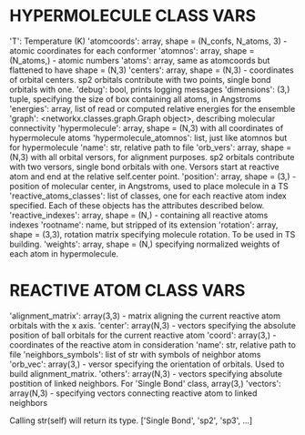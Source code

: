 # HYPERMOLECULE CLASS VARS

 'T': Temperature (K)
 'atomcoords': array, shape = (N_confs, N_atoms, 3) - atomic coordinates for each conformer
 'atomnos': array, shape = (N_atoms,) - atomic numbers
 'atoms': array, same as atomcoords but flattened to have shape = (N,3)
 'centers': array, shape = (N,3) - coordinates of orbital centers. sp2 orbitals contribute with two points, single bond orbitals with one.
 'debug': bool, prints logging messages
 'dimensions': (3,) tuple, specifying the size of box containing all atoms, in Angstroms
 'energies': array, list of read or computed relative energies for the ensemble
 'graph': <networkx.classes.graph.Graph object>, describing molecular connectivity
 'hypermolecule': array, shape = (N,3) with all coordinates of hypermolecule atoms
 'hypermolecule_atomnos': list, just like atomnos but for hypermolecule
 'name': str, relative path to file
 'orb_vers': array, shape = (N,3) with all orbital versors, for alignment purposes. sp2 orbitals contribute with two versors, single bond orbitals with one. Versors start at reactive atom and end at the relative self.center point.
 'position': array, shape = (3,) - position of molecular center, in Angstroms, used to place molecule in a TS
 'reactive_atoms_classes': list of classes, one for each reactive atom index specified. Each of these objects has the attributes described below.
 'reactive_indexes': array, shape = (N,) - containing all reactive atoms indexes
 'rootname': name, but stripped of its extension
 'rotation': array, shape = (3,3), rotation matrix specifying molecule rotation. To be used in TS building.
 'weights': array, shape = (N,) specifying normalized weights of each atom in hypermolecule.

 # REACTIVE ATOM CLASS VARS

 'alignment_matrix': array(3,3) - matrix aligning the current reactive atom orbitals with the x axis.
 'center': array(N,3) - vectors specifying the absolute position of ball orbitals for the current reactive atom
 'coord': array(3,) - coordinates of the reactive atom in consideration
 'name': str, relative path to file
 'neighbors_symbols': list of str with symbols of neighbor atoms
 'orb_vec': array(3,) - versor specifying the orientation of orbitals. Used to build alignment_matrix.
 'others': array(N,3) - vectors specifying absolute postition of linked neighbors. For 'Single Bond' class, array(3,)
 'vectors': array(N,3) - specifying vectors connecting reactive atom to linked neighbors

 Calling str(self) will return its type. ['Single Bond', 'sp2', 'sp3', ...]